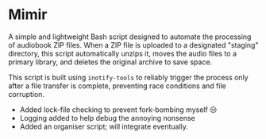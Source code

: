 # Mimir

A simple and lightweight Bash script designed to automate the processing of audiobook ZIP files. When a ZIP file is uploaded to a designated "staging" directory, this script automatically unzips it, moves the audio files to a primary library, and deletes the original archive to save space.

This script is built using `inotify-tools` to reliably trigger the process only after a file transfer is complete, preventing race conditions and file corruption.

- Added lock-file checking to prevent fork-bombing myself 😒
- Logging added to help debug the annoying nonsense
- Added an organiser script; will integrate eventually.
